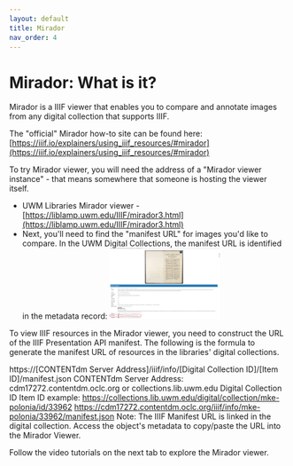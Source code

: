 ```yaml
---
layout: default
title: Mirador
nav_order: 4
---
```

# Mirador: What is it?

Mirador is a IIIF viewer that enables you to compare and annotate images from any digital collection that supports IIIF.

The "official" Mirador how-to site can be found here: [https://iiif.io/explainers/using_iiif_resources/#mirador](https://iiif.io/explainers/using_iiif_resources/#mirador)

To try Mirador viewer, you will need the address of a "Mirador viewer instance" - that means somewhere that someone is hosting the viewer itself. 

- UWM Libraries Mirador viewer - [https://liblamp.uwm.edu/IIIF/mirador3.html](https://liblamp.uwm.edu/IIIF/mirador3.html)
- Next, you'll need to find the "manifest URL" for images you'd like to compare. In the UWM Digital Collections, the manifest URL is identified in the metadata record:
  <img src="assets/images/iiif-manifest-uwm.JPG" width="200">


To view IIIF resources in the Mirador viewer, you need to construct the URL of the IIIF Presentation API manifest. The following is the formula to generate the manifest URL of resources in the libraries' digital collections. 

https://[CONTENTdm Server Address]/iiif/info/[Digital Collection ID]/[Item ID]/manifest.json
CONTENTdm Server Address: cdm17272.contentdm.oclc.org or collections.lib.uwm.edu
Digital Collection ID
Item ID
example: 
https://collections.lib.uwm.edu/digital/collection/mke-polonia/id/33962
https://cdm17272.contentdm.oclc.org/iiif/info/mke-polonia/33962/manifest.json
Note: The IIIF Manifest URL is linked in the digital collection. Access the object's metadata to copy/paste the URL into the Mirador Viewer. 

Follow the video tutorials on the next tab to explore the Mirador viewer. 

